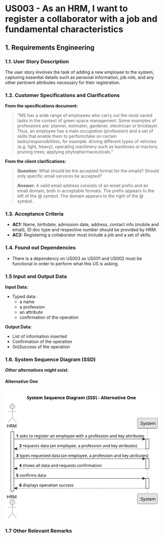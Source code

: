# US003 - As an HRM, I want to register a collaborator with a job and fundamental characteristics


## 1. Requirements Engineering

### 1.1. User Story Description

The user story involves the task of adding a new employee to the system, capturing essential details such as personal information, job role, and any other pertinent attributes necessary for their registration.

### 1.2. Customer Specifications and Clarifications 

**From the specifications document:**

>	"MS has a wide range of employees who carry out the most varied tasks in the context of green space management. Some examples of professions are: planner, estimator, gardener, electrician or bricklayer. Thus, an employee has a main occupation (profession) and a set of skills that enable them to perform/take on certain tasks/responsibilities, for example: driving different types of vehicles (e.g. light, heavy), operating machinery such as backhoes or tractors; pruning trees; applying phytopharmaceuticals." 


**From the client clarifications:**

> **Question:** What should be the accepted format for the emails? Should only specific email services be accepted?
>
> **Answer:** A valid email address consists of an email prefix and an email domain, both in acceptable formats.
The prefix appears to the left of the @ symbol. The domain appears to the right of the @ symbol.

### 1.3. Acceptance Criteria

* **AC1:** Name, birthdate, admission date, address, contact info (mobile and email), ID doc type and respective number should be provided by HRM.
* **AC2:** Registering a collaborator must include a job and a set of skills.

### 1.4. Found out Dependencies

* There is a dependency on US003 as US001 and US002 must be functional in order to perform what this US is asking.

### 1.5 Input and Output Data

**Input Data:**

* Typed data:
    * a name
    * a profession 
    * an attribute
    * confirmation of the operation

**Output Data:**

* List of information inserted
* Confirmation of the operation
* (In)Success of the operation

### 1.6. System Sequence Diagram (SSD)

**_Other alternatives might exist._**

#### Alternative One

![us003-system-sequence-diagram-alternative-one-System_Sequence_Diagram__SSD____Alternative_One.svg](svg/us003-system-sequence-diagram-alternative-one-System_Sequence_Diagram__SSD____Alternative_One.svg)

### 1.7 Other Relevant Remarks
